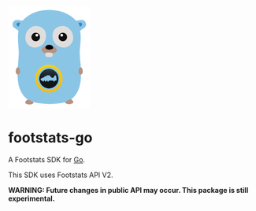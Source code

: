 ![Footstats Gopher](footstats-gopher.png)

# footstats-go

A Footstats SDK for [Go](https://golang.org/).

This SDK uses Footstats API V2.

**WARNING: Future changes in public API may occur. This package is still experimental.**
